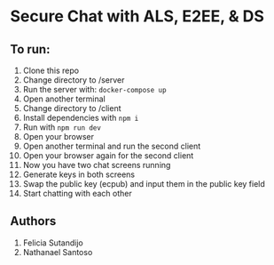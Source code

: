 # Secure Chat with ALS, E2EE, & DS

## To run:
1. Clone this repo
2. Change directory to /server
3. Run the server with: `docker-compose up`
4. Open another terminal
5. Change directory to /client
6. Install dependencies with `npm i`
7. Run with `npm run dev`
8. Open your browser
9. Open another terminal and run the second client
10. Open your browser again for the second client
11. Now you have two chat screens running
12. Generate keys in both screens
13. Swap the public key (ecpub) and input them in the public key field
14. Start chatting with each other

## Authors
1. Felicia Sutandijo
2. Nathanael Santoso
